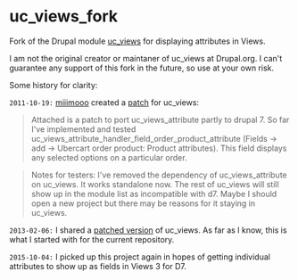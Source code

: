 # uc_views_fork
Fork of the Drupal module [uc_views](https://www.drupal.org/project/uc_views) for displaying attributes in Views.

I am not the original creator or maintaner of uc_views at Drupal.org.  I can't guarantee any support of this fork in the future, so use at your own risk.

Some history for clarity:

`2011-10-19:` [miiimooo](https://www.drupal.org/u/miiimooo) created a [patch](https://www.drupal.org/node/908944#comment-5135048) for uc_views:
> Attached is a patch to port uc_views_attribute partly to drupal 7. So far I've implemented and tested uc_views_attribute_handler_field_order_product_attribute (Fields -> add -> Ubercart order product: Product attributes). This field displays any selected options on a particular order.

> Notes for testers: I've removed the dependency of uc_views_attribute on uc_views. It works standalone now. The rest of uc_views will still show up in the module list as incompatible with d7. Maybe I should open a new project but there may be reasons for it staying in uc_views.

`2013-02-06:` I shared a [patched version](https://www.drupal.org/node/908944#comment-7033968) of uc_views.  As far as I know, this is what I started with for the current repository.

`2015-10-04:`  I picked up this project again in hopes of getting individual attributes to show up as fields in Views 3 for D7.



